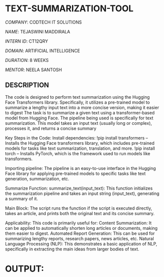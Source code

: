 # TEXT-SUMMARIZATION-TOOL

*COMPANY*: CODTECH IT SOLUTIONS

*NAME*: TEJASWINI MADDIRALA

*INTERN ID*: CT12QRY

*DOMAIN*: ARTIFICIAL INTELLIGENCE

*DURATION*: 8 WEEKS

*MENTOR*: NEELA SANTOSH

## DESCRIPTION
The code is designed to perform text summarization using the Hugging Face Transformers library. Specifically, it utilizes a pre-trained model to summarize a lengthy input text into a more concise version, making it easier to digest The task is to summarize a given text using a transformer-based model from Hugging Face. The pipeline being used is specifically for text summarization. This model takes an input text (usually long or complex), processes it, and returns a concise summary

Key Steps in the Code:
Install dependencies:
!pip install transformers – Installs the Hugging Face transformers library, which includes pre-trained models for tasks like text summarization, translation, and more.
!pip install torch – Installs PyTorch, which is the framework used to run models like transformers.

Importing pipeline:
The pipeline is an easy-to-use interface in the Hugging Face library for applying pre-trained models to specific tasks like text generation, summarization, etc.

Summarize Function:
summarize_text(input_text): This function initializes the summarization pipeline and takes an input string (input_text), generating a summary of it.

Main Block:
The script runs the function if the script is executed directly, takes an article, and prints both the original text and its concise summary.

Applicability:
This code is primarily useful for:
Content Summarization: It can be applied to automatically shorten long articles or documents, making them easier to digest.
Automated Report Generation: This can be used for summarizing lengthy reports, research papers, news articles, etc.
Natural Language Processing (NLP): This demonstrates a basic application of NLP, specifically in extracting the main ideas from larger bodies of text.

# OUTPUT:




